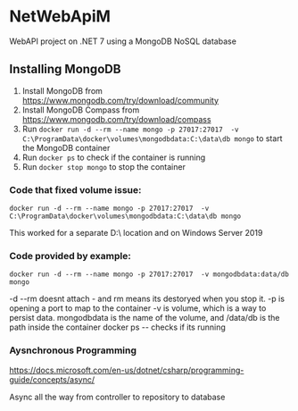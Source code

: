 # NetWebApiM
WebAPI project on .NET 7 using a MongoDB NoSQL database

## Installing MongoDB

1. Install MongoDB from https://www.mongodb.com/try/download/community
2. Install MongoDB Compass from https://www.mongodb.com/try/download/compass
3. Run ```docker run -d --rm --name mongo -p 27017:27017  -v C:\ProgramData\docker\volumes\mongodbdata:C:\data\db mongo``` to start the MongoDB container
4. Run ```docker ps``` to check if the container is running
5. Run ```docker stop mongo``` to stop the container


### Code that fixed volume issue:
```docker run -d --rm --name mongo -p 27017:27017  -v C:\ProgramData\docker\volumes\mongodbdata:C:\data\db mongo```

This worked for a separate D:\ location and on Windows Server 2019

### Code provided by example: 
```docker run -d --rm --name mongo -p 27017:27017  -v mongodbdata:data/db mongo```

-d --rm doesnt attach - and rm means its destoryed when you stop it. 
-p is opening a port to map to the container
-v is volume, which is a way to persist data. mongodbdata is the name of the volume, and /data/db is the path inside the container
docker ps -- checks if its running


### Aysnchronous Programming
https://docs.microsoft.com/en-us/dotnet/csharp/programming-guide/concepts/async/

Async all the way from controller to repository to database
